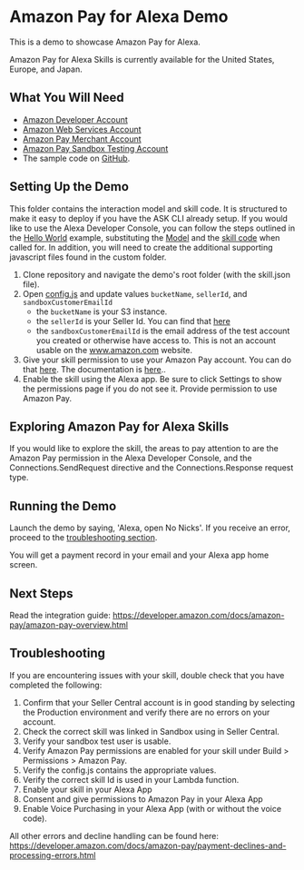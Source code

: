 # Amazon Pay for Alexa Demo
This is a demo to showcase Amazon Pay for Alexa.  

Amazon Pay for Alexa Skills is currently available for the United States, Europe, and Japan.

## What You Will Need
*  [Amazon Developer Account](http://developer.amazon.com/alexa)
*  [Amazon Web Services Account](http://aws.amazon.com/)
*  [Amazon Pay Merchant Account](https://pay.amazon.com/us)
*  [Amazon Pay Sandbox Testing Account](https://sellercentral.amazon.com/gp/pyop/seller/testing/)
*  The sample code on [GitHub](https://github.com/alexa/alexa-cookbook/tree/master/feature-demos/skill-demo-amazon-pay/).

## Setting Up the Demo
This folder contains the interaction model and skill code.  It is structured to make it easy to deploy if you have the ASK CLI already setup.  If you would like to use the Alexa Developer Console, you can follow the steps outlined in the [Hello World](https://github.com/alexa/skill-sample-nodejs-hello-world) example, substituting the [Model](./models/en-US.json) and the [skill code](./lambda/custom/index.js) when called for.  In addition, you will need to create the additional supporting javascript files found in the custom folder.

1. Clone repository and navigate the demo's root folder (with the skill.json file).
1. Open [config.js](./lambda/custom/config.js) and update values `bucketName`, `sellerId`, and `sandboxCustomerEmailId`
   * the `bucketName` is your S3 instance.
   * the `sellerId` is your Seller Id.  You can find that [here](https://sellercentral.amazon.com/hz/me/integration/details)
   * the `sandboxCustomerEmailId` is the email address of the test account you created or otherwise have access to.  This is not an account usable on the www.amazon.com website.
1. Give your skill permission to use your Amazon Pay account.  You can do that [here](https://sellercentral.amazon.com/external-payments/integration/alexa/).  The documentation is [here](https://developer.amazon.com/docs/amazon-pay/integrate-skill-with-amazon-pay-v2.html#link_sc)..
1. Enable the skill using the Alexa app.  Be sure to click Settings to show the permissions page if you do not see it.  Provide permission to use Amazon Pay.

## Exploring Amazon Pay for Alexa Skills
If you would like to explore the skill, the areas to pay attention to are the Amazon Pay permission in the Alexa Developer Console, and the Connections.SendRequest directive and the Connections.Response request type.

## Running the Demo
Launch the demo by saying, 'Alexa, open No Nicks'. If you receive an error, proceed to the [troubleshooting section](#troubleshooting).

You will get a payment record in your email and your Alexa app home screen.

## Next Steps
Read the integration guide: https://developer.amazon.com/docs/amazon-pay/amazon-pay-overview.html

## Troubleshooting

If you are encountering issues with your skill, double check that you have completed the following:

1. Confirm that your Seller Central account is in good standing by selecting the Production environment and verify there are no errors on your account.
1. Check the correct skill was linked in Sandbox using in Seller Central.
1. Verify your sandbox test user is usable.
1. Verify Amazon Pay permissions are enabled for your skill under Build > Permissions > Amazon Pay.
1. Verify the config.js contains the appropriate values.
1. Verify the correct skill Id is used in your Lambda function.
1. Enable your skill in your Alexa App
1. Consent and give permissions to Amazon Pay in your Alexa App
1. Enable Voice Purchasing in your Alexa App (with or without the voice code).

All other errors and decline handling can be found here: https://developer.amazon.com/docs/amazon-pay/payment-declines-and-processing-errors.html